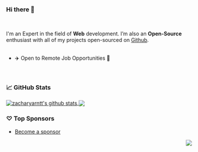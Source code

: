 ### Hi there 👋

<!--
**zacharyarntt/zacharyarntt** is a ✨ _special_ ✨ repository because its `README.md` (this file) appears on your GitHub profile.

Here are some ideas to get you started:

- 🔭 I’m currently working on ...
- 🌱 I’m currently learning ...
- 👯 I’m looking to collaborate on ...
- 🤔 I’m looking for help with ...
- 💬 Ask me about ...
- 📫 How to reach me: ...
- 😄 Pronouns: ...
- ⚡ Fun fact: ...
-->
<br/>

I'm an Expert in the field of **Web** development. I’m also an **Open-Source** enthusiast with all of my projects open-sourced on [Github](https://github.com/zacharyarntt?tab=repositories).
<br/>
<br/>

- ✈️ Open to Remote Job Opportunities 🍻

<br/>

### 📈 GitHub Stats


<a href="https://github.com/zacharyarntt?tab=repositories">
  <img align="center" src="https://github-readme-stats.vercel.app/api?username=zacharyarntt&show_icons=true&count_private=true&include_all_commits=true&line_height=21&show_icons=true&theme=vue&hide_border=true" alt="zacharyarntt's github stats" />
</a>
<a href="https://github.com/zacharyarntt?tab=repositories">
  <!-- Change the `github-readme-stats.anuraghazra1.vercel.app` to `github-readme-stats.vercel.app`  -->
  <img align="center" src="https://github-readme-stats.vercel.app/api/top-langs/?username=zacharyarntt&show_icons=true&layout=compact&theme=vue&hide_border=true&langs_count=8" />
</a>

### ♡ Top Sponsors

- [Become a sponsor](https://github.com/sponsors/zacharyarntt)

<img src="https://komarev.com/ghpvc/?username=zacharyarntt&color=blue&style=flat-square&label=visitors" align="right" />
